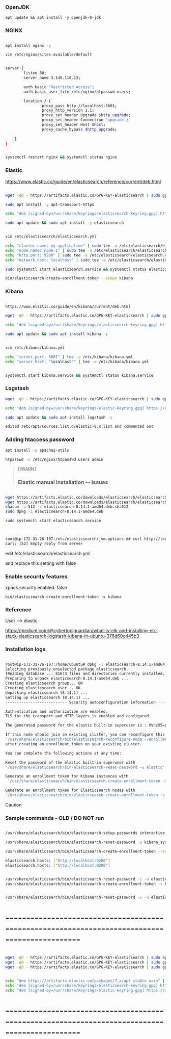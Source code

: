 
### OpenJDK

`apt update && apt install -y openjdk-8-jdk
`

### NGINX


``` bash

apt install nginx -y

vim /etc/nginx/sites-available/default


server {
        listen 80;
        server_name 3.145.118.13;

        auth_basic "Restricted Access";
        auth_basic_user_file /etc/nginx/htpasswd.users;

        location / {
                proxy_pass http://localhost:5601;
                proxy_http_version 1.1;
                proxy_set_header Upgrade $http_upgrade;
                proxy_set_header Connection 'upgrade';
                proxy_set_header Host $host;
                proxy_cache_bypass $http_upgrade;
                
    }
}


systemctl restart nginx && systemctl status nginx

```

### Elastic

https://www.elastic.co/guide/en/elasticsearch/reference/current/deb.html

``` bash

wget -qO - https://artifacts.elastic.co/GPG-KEY-elasticsearch | sudo gpg --dearmor -o /usr/share/keyrings/elasticsearch-keyring.gpg

sudo apt install -y apt-transport-https

echo "deb [signed-by=/usr/share/keyrings/elasticsearch-keyring.gpg] https://artifacts.elastic.co/packages/8.x/apt stable main" | sudo tee /etc/apt/sources.list.d/elastic-8.x.list

sudo apt update && sudo apt install -y elasticsearch


vim /etc/elasticsearch/elasticsearch.yml

echo "cluster.name: my-application" | sudo tee -a /etc/elasticsearch/elasticsearch.yml
echo "node.name: node-1" | sudo tee -a /etc/elasticsearch/elasticsearch.yml
echo "http.port: 9200" | sudo tee -a /etc/elasticsearch/elasticsearch.yml
echo "network.host: localhost" | sudo tee -a /etc/elasticsearch/elasticsearch.yml

sudo systemctl start elasticsearch.service && systemctl status elasticsearch.service

bin/elasticsearch-create-enrollment-token --scope kibana


```


### Kibana


``` bash

https://www.elastic.co/guide/en/kibana/current/deb.html

wget -qO - https://artifacts.elastic.co/GPG-KEY-elasticsearch | sudo gpg --dearmor -o /usr/share/keyrings/elasticsearch-keyring.gpg

echo "deb [signed-by=/usr/share/keyrings/elasticsearch-keyring.gpg] https://artifacts.elastic.co/packages/8.x/apt stable main" | sudo tee /etc/apt/sources.list.d/elastic-8.x.list

sudo apt update && sudo apt install kibana -y


vim /etc/kibana/kibana.yml

echo "server.port: 5601" | tee -a /etc/kibana/kibana.yml
echo "server.host: "localhost"" | tee -a /etc/kibana/kibana.yml


systemctl start kibana.service && systemctl status kibana.service


```



### Logstash


``` bash
wget -qO - https://artifacts.elastic.co/GPG-KEY-elasticsearch | sudo gpg --dearmor -o /usr/share/keyrings/elastic-keyring.gpg

echo "deb [signed-by=/usr/share/keyrings/elastic-keyring.gpg] https://artifacts.elastic.co/packages/8.x/apt stable main" | sudo tee -a /etc/apt/sources.list.d/elastic-8.x.list

sudo apt update && sudo apt install logstash -y

edited /etc/apt/sources.list.d/elastic-8.x.list and commented out 

```



### Adding htaccess password

``` bash
apt install -y apache2-utils

htpasswd -c /etc/nginx/htpasswd.users admin

```



> [!WARN]
> 
> ### Elastic manual installation -- Issues


``` bash

wget https://artifacts.elastic.co/downloads/elasticsearch/elasticsearch-8.14.1-amd64.deb
wget https://artifacts.elastic.co/downloads/elasticsearch/elasticsearch-8.14.1-amd64.deb.sha512
shasum -a 512 -c elasticsearch-8.14.1-amd64.deb.sha512 
sudo dpkg -i elasticsearch-8.14.1-amd64.deb

sudo systemctl start elasticsearch.service



root@ip-172-31-26-107:/etc/elasticsearch/jvm.options.d# curl http://localhost:9200
curl: (52) Empty reply from server

```

edit /etc/elasticsearch/elasticsearch.yml

and replace this setting with false
### Enable security features
xpack.security.enabled: false



`bin/elasticsearch-create-enrollment-token -s kibana`


### Reference

User --> elastic

https://medium.com/@cybertoolguardian/what-is-elk-and-installing-elk-stack-elasticsearch-logstash-kibana-in-ubuntu-376d60c445b3



### Installation logs

``` bash

root@ip-172-31-26-107:/home/ubuntu# dpkg -i elasticsearch-8.14.1-amd64.deb
Selecting previously unselected package elasticsearch.
(Reading database ... 81673 files and directories currently installed.)
Preparing to unpack elasticsearch-8.14.1-amd64.deb ...
Creating elasticsearch group... OK
Creating elasticsearch user... OK
Unpacking elasticsearch (8.14.1) ...
Setting up elasticsearch (8.14.1) ...
--------------------------- Security autoconfiguration information ------------------------------

Authentication and authorization are enabled.
TLS for the transport and HTTP layers is enabled and configured.

The generated password for the elastic built-in superuser is : XVnzX5=ppmzzjqghXu+3

If this node should join an existing cluster, you can reconfigure this with
'/usr/share/elasticsearch/bin/elasticsearch-reconfigure-node --enrollment-token <token-here>'
after creating an enrollment token on your existing cluster.

You can complete the following actions at any time:

Reset the password of the elastic built-in superuser with 
'/usr/share/elasticsearch/bin/elasticsearch-reset-password -u elastic'.

Generate an enrollment token for Kibana instances with 
 '/usr/share/elasticsearch/bin/elasticsearch-create-enrollment-token -s kibana'.

Generate an enrollment token for Elasticsearch nodes with 
'/usr/share/elasticsearch/bin/elasticsearch-create-enrollment-token -s node'.


```


> [!CAUTION]
> 
> ### Sample commands - OLD / DO NOT run 

``` bash

/usr/share/elasticsearch/bin/elasticsearch-setup-passwords interactive

/usr/share/elasticsearch/bin/elasticsearch-reset-password -u kibana_system

/usr/share/elasticsearch/bin/elasticsearch-create-enrollment-token --scope kibana

elasticsearch.hosts: ["http://localhost:9200"]
elasticsearch.hosts: ["http://localhost:9200"]


/usr/share/elasticsearch/bin/elasticsearch-reset-password -i -u elastic --url https://localhost:9200
/usr/share/elasticsearch/bin/elasticsearch-create-enrollment-token -s kibana --url http://localhost:9200


/usr/share/elasticsearch/bin/elasticsearch-reset-password -i -u elastic --url http://localhost:9200


```


# ----------------------------------------------------------------------------------------------


``` bash

wget -qO - https://artifacts.elastic.co/GPG-KEY-elasticsearch | sudo apt-key add -
wget -qO - https://artifacts.elastic.co/GPG-KEY-elasticsearch | sudo gpg --dearmor -o /usr/share/keyrings/elasticsearch-keyring.gpg
wget -qO - https://artifacts.elastic.co/GPG-KEY-elasticsearch | sudo gpg --dearmor -o /usr/share/keyrings/elastic-keyring.gpg


echo "deb https://artifacts.elastic.co/packages/7.x/apt stable main" | sudo tee /etc/apt/sources.list.d/elastic-7.x.list
echo "deb [signed-by=/usr/share/keyrings/elasticsearch-keyring.gpg] https://artifacts.elastic.co/packages/8.x/apt stable main" | sudo tee /etc/apt/sources.list.d/elastic-8.x.list
echo "deb [signed-by=/usr/share/keyrings/elastic-keyring.gpg] https://artifacts.elastic.co/packages/8.x/apt stable main" | sudo tee -a /etc/apt/sources.list.d/elastic-8.x.list

```


# ----------------------------------------------------------------------------------------------













